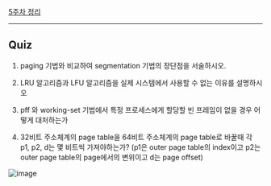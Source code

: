 [5주차 정리](https://broadleaf-meadow-afa.notion.site/OS-5-1945dda05b8d801f86cde2d50628afc9?pvs=4)

---

## Quiz
1. paging 기법와 비교하여 segmentation 기법의 장단점을 서술하시오.

2. LRU 알고리즘과 LFU 알고리즘을 실제 시스템에서 사용할 수 없는 이유를 설명하시오

3. pff 와 working-set 기법에서 특정 프로세스에게 할당할 빈 프레임이 없을 경우 어떻게 대처하는가

4. 32비트 주소체계의 page table을 64비트 주소체계의 page table로 바꿀때 각 p1, p2, d는 몇 비트씩 가져야하는가? (p1은 outer page table의 index이고 p2는 outer page table의 page에서의 변위이고 d는 page offset)

![image](https://github.com/user-attachments/assets/2c5b5395-aab5-4834-858b-8e919dd9902a)
